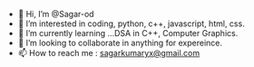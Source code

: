 - 👋 Hi, I’m @Sagar-od
- 👀 I’m interested in coding, python, c++, javascript, html, css.
- 🌱 I’m currently learning ...DSA in C++, Computer Graphics.
- 💞️ I’m looking to collaborate in anything for expereince.
- 📫 How to reach me : sagarkumaryx@gmail.com


<!---
Sagar-od/Sagar-od is a ✨ special ✨ repository because its `README.md` (this file) appears on your GitHub profile.
You can click the Preview link to take a look at your changes.
--->
